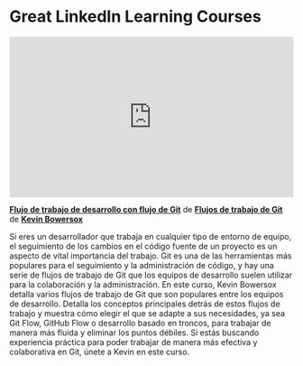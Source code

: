 <h1>Great LinkedIn Learning Courses</h1>

<div style="position:relative;height:0;padding-bottom:56.25%"><iframe width="640" height="360" src="https://www.linkedin.com/learning/embed/git-workflows/development-workflow-with-git-flow?autoplay=false&claim=AQEN5fSdIv3LkwAAAZPG0lszlxUSPwtkJuSzFm6xSgoAXITUqqe6wIBSqFKrKCnpcWxiHgbcl97HvcXQ3WEf3ihWyx1cUaPvpD-D-gbEG4tMXFbs3fsxVSSxH_pr5B8DdQERwu1pbI9fKNyqYZ2IopK4JyAN4C6kVCHbq-FgP-PsNM9-1CjZu1NOsEepQzxzr1aYXAeUfBESV1Q-Ni81PRpETW8TJFe1e2zYmkc8B_ncNriLhNGfC2CxagEb2AjDfnQhkvN4zOylpX5H0g2ERTIFWvu0e9MvDUqQjdLkEYLskDSQ9ycLn2dSDCie7D2H_ApWu6oqBKBmO4RhbUwij3rPaNziChGlndElHZXeYrYOope76xTnitKkig0OH6auFO6GM3bVaHIsCgxKddQl__fCyi7ueA6Fsbn-tmiYg41BkzzAaVfbTn7SAUsd4uR5mJl9UPnbDPbAsq7kVVcEYsZZ31YkysvWfMR_qlqEc36QIsp6vzBII1vQUnbi6UcwQnl9C5rcnCQqn69TNKIBsC4vLu_LEHI-uz9gZtVIy4oMMAVvU3Mcjr2Brb8gJLwTm50-jsmkxpkzjRvPomuH29gRz7TWQV8vJ6QWudLahdG4ft09MpHYVb--r1Ljzx67-EbF9pyi_UuE_b7PF3kW9KtxtH8aFVmYtnDqLnbbb_AVMC7E-WphbeG6aJLa85TQnyi9P2WmsCcqFyGZh37EAkTgUHAYivjTjRn-j3FH-D0NHjQrqk3ph1ZzbfRDupkqifPHrlMhmRISk5SG7c5b90wR8oH7WxtyoABo0ZsHP3XSRZkFjeuUOK6S2esXMKNUbwiV527KkcKgAI0Sq2b4JyPnFmZxyZ7f_0MpLtUuDenaDA6brD1SXRlg_Dyp4Rbh82ZAVX8qwfNmfBRZPtjOTfaw4q32tZX0XvaYikshG7Eei2PMkXGg4SFeAU549AhJNDhOWcMR4vnsYaXzfawiF83i7lfm9Toq1whbU7t9h_JrV1ixqVeEyG4SJF553YqOtEgKG8xME35GBXKjvNpttX0Db3xH2YIOOB73OQSq09gxfFnuhMENpr3CMBGpgkyE8gWbTcYBih1W1DtuMCF_rum8awHu7S3JTqCuxZ3px2puZSsYOclZayv_FljzAiNfMb923sf1gN2ZUwisoOdrbsXmpZsmwidW2NDsWRk-wxG6mQgJxZzR6LaK8qeH3EeDHdBFAOcCcHXVv0vXxz-LdNI8lejeQpMC4w" mozallowfullscreen="true" webkitallowfullscreen="true" allowfullscreen="true" frameborder="0" style="position:absolute;width:100%;height:100%;left:0"></iframe></div><p><strong><a href="https://www.linkedin.com/learning/git-workflows/development-workflow-with-git-flow?trk=embed_lil">Flujo de trabajo de desarrollo con flujo de Git</a></strong> de <strong><a href="https://www.linkedin.com/learning/git-workflows?trk=embed_lil">Flujos de trabajo de Git</a></strong> de <strong><a href="https://www.linkedin.com/learning/instructors/kevin-bowersox?trk=embed_lil">Kevin Bowersox</a></strong></p>
Si eres un desarrollador que trabaja en cualquier tipo de entorno de equipo, el seguimiento de los cambios en el código fuente de un proyecto es un aspecto de vital importancia del trabajo. Git es una de las herramientas más populares para el seguimiento y la administración de código, y hay una serie de flujos de trabajo de Git que los equipos de desarrollo suelen utilizar para la colaboración y la administración. En este curso, Kevin Bowersox detalla varios flujos de trabajo de Git que son populares entre los equipos de desarrollo. Detalla los conceptos principales detrás de estos flujos de trabajo y muestra cómo elegir el que se adapte a sus necesidades, ya sea Git Flow, GitHub Flow o desarrollo basado en troncos, para trabajar de manera más fluida y eliminar los puntos débiles. Si estás buscando experiencia práctica para poder trabajar de manera más efectiva y colaborativa en Git, únete a Kevin en este curso.
